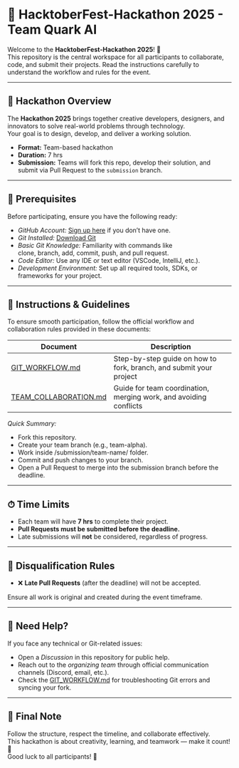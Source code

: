 # 🚀 HacktoberFest-Hackathon 2025 - Team Quark AI

Welcome to the **HacktoberFest-Hackathon 2025**! 🎉  
This repository is the central workspace for all participants to collaborate, code, and submit their projects. Read the instructions carefully to understand the workflow and rules for the event.

---

## 🏁 Hackathon Overview

The **Hackathon 2025** brings together creative developers, designers, and innovators to solve real-world problems through technology.  
Your goal is to design, develop, and deliver a working solution.

- **Format:** Team-based hackathon
- **Duration:** 7 hrs
- **Submission:** Teams will fork this repo, develop their solution, and submit via Pull Request to the `submission` branch.

---

## 🧰 Prerequisites

Before participating, ensure you have the following ready:

- *GitHub Account:* [Sign up here](https://github.com/join) if you don’t have one.
- *Git Installed:* [Download Git](https://git-scm.com/downloads)
- *Basic Git Knowledge:* Familiarity with commands like  
  clone, branch, add, commit, push, and pull request.
- *Code Editor:* Use any IDE or text editor (VSCode, IntelliJ, etc.).
- *Development Environment:* Set up all required tools, SDKs, or frameworks for your project.

---

## 📜 Instructions & Guidelines

To ensure smooth participation, follow the official workflow and collaboration rules provided in these documents:

| Document | Description |
|-----------|-------------|
| [GIT_WORKFLOW.md](./GIT_WORKFLOW.md) | Step-by-step guide on how to fork, branch, and submit your project |
| [TEAM_COLLABORATION.md](./TEAM_COLLABORATION.md) | Guide for team coordination, merging work, and avoiding conflicts |

*Quick Summary:*
- Fork this repository.
- Create your team branch (e.g., team-alpha).
- Work inside /submission/team-name/ folder.
- Commit and push changes to your branch.
- Open a Pull Request to merge into the submission branch before the deadline.

---

## ⏱ Time Limits

- Each team will have **7 hrs** to complete their project.
- **Pull Requests must be submitted before the deadline.**
- Late submissions will **not** be considered, regardless of progress.

---

## 🚫 Disqualification Rules

- ❌ **Late Pull Requests** (after the deadline) will not be accepted.

Ensure all work is original and created during the event timeframe.

---

## 💬 Need Help?

If you face any technical or Git-related issues:
- Open a *Discussion* in this repository for public help.
- Reach out to the *organizing team* through official communication channels (Discord, email, etc.).
- Check the [GIT_WORKFLOW.md](./GIT_WORKFLOW.md) for troubleshooting Git errors and syncing your fork.

---

## 🎯 Final Note

Follow the structure, respect the timeline, and collaborate effectively.  
This hackathon is about creativity, learning, and teamwork — make it count! 💪  
Good luck to all participants! 🚀